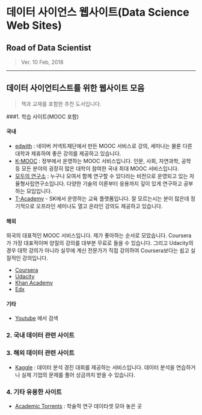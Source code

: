 # 데이터 사이언스 웹사이트(Data Science Web Sites)
## Road of Data Scientist
> Ver. 10 Feb, 2018

- - -

## 데이터 사이언티스트를 위한 웹사이트 모음
> 책과 교재를 포함한 추천 도서입니다.

###1. 학습 사이트(MOOC 포함)
#### 국내
- [edwith](http://www.edwith.org/) : 네이버 커넥트재단에서 만든 MOOC 서비스로 강의, 세미나는 물론 다른 대학과 제휴하여 좋은 강의를 제공하고 있습니다.
- [K-MOOC](http://www.kmooc.kr/) : 정부에서 운영하는 MOOC 서비스입니다. 인문, 사회, 자연과학, 공학 등 모든 분야의 굉장히 많은 대학이 참여한 국내 최대 MOOC 서비스입니다.
- [모두의 연구소](http://www.modulabs.co.kr/) : 누구나 모여서 함께 연구할 수 있다라는 비전으로 운영되고 있는 자율형사립연구소입니다. 다양한 기술의 이론부터 응용까지 깊이 있게 연구하고 공부하는 모임입니다.
- [T-Academy](https://tacademy.sktechx.com/frontMain.action) - SK에서 운영하는 교육 플랫폼입니다. 잘 모르는시는 분이 많은데 정기적으로 오프라인 세미나도 열고 온라인 강의도 제공하고 있습니다.

#### 해외
외국의 대표적인 MOOC 서비스입니다. 제가 좋아하는 순서로 모았습니다. Coursera가 가장 대표적이며 양질의 강의를 대부분 무료로 들을 수 있습니다. 그리고 Udacity의 경우 대학 강의가 아니라 실무에 계신 전문가가 직접 강의하여 Coursera보다는 쉽고 실질적인 강의입니다.
- [Coursera](https://www.coursera.org)
- [Udacity](https://www.udacity.com/)
- [Khan Academy](https://www.khanacademy.org/)
- [Edx](https://www.edx.org/)




#### 기타
- [Youtube](https://www.youtube.com/) 에서 검색

### 2. 국내 데이터 관련 사이트

### 3. 해외 데이터 관련 사이트
* [Kaggle](https://www.kaggle.com/) : 데이터 분석 경진 대회를 제공하는 서비스입니다. 데이터 분석을 연습하거나 실제 기업의 문제를 풀어 상금까지 받을 수 있습니다.

### 4. 기타 유용한 사이트
- [Academic Torrents](http://academictorrents.com/) : 학술적 연구 데이타셋 모아 놓은 곳
